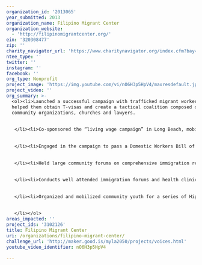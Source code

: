 ```yaml
---
organization_id: '2013065'
year_submitted: 2013
organization_name: Filipino Migrant Center
organization_website:
  - 'http://filipinomigrantcenter.org/'
ein: '320308477'
zip: ''
charity_navigator_url: 'https://www.charitynavigator.org/index.cfm?bay=search.profile&ein=320308477'
ntee_type: ''
twitter: ''
instagram: ''
facebook: ''
org_type: Nonprofit
project_image: 'https://img.youtube.com/vi/nO6H3p5HpV4/maxresdefault.jpg'
project_video: ''
org_summary: >-
  <ol><li>Launched a successful campaign with trafficked migrant workers that
  helped them obtain T-visas and create a tactical coalition composed of
  community organizations, churches and lawyers.
   
   
   </li><li>Co-sponsored the “living wage campaign” in Long Beach, mobilizing community members collecting thousands of signatures and campaigning for a bill that was passed in the popular vote.
   
   
   </li><li>Engaged in the campaign to pass a Domestic Workers Bill of Rights through legislative visits, actions in Sacramento and actions in Los Angeles. 
   
   
   </li><li>Held large community forums on comprehensive immigration reform and DACA (Deferred Action) for dreamers.
   
   
   </li><li>Conducts well attended immigration forums and health clinics in Long Beach for low-income families, migrant workers and youth.
   
   
   </li><li>Organized and mobilized community youth for a series of Hip-Hop workshops in Carson and Long Beach.
   
   
   </li></ol>
areas_impacted: ''
project_ids: '3102126'
title: Filipino Migrant Center
uri: /organizations/filipino-migrant-center/
challenge_url: 'http://maker.good.is/myla2050/projects/voices.html'
youtube_video_identifier: nO6H3p5HpV4

---
```

